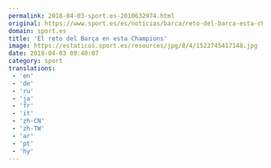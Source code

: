 ```yaml
---
permalink: 2018-04-03-sport.es-2010632974.html
original: https://www.sport.es/es/noticias/barca/reto-del-barca-esta-champions-2017-2018-6730942?utm_source=rss-noticias&utm_medium=feed&utm_campaign=barca
domain: sport.es
title: 'El reto del Barça en esta Champions'
image: https://estaticos.sport.es/resources/jpg/8/4/1522745417148.jpg
date: 2018-04-03 09:40:07
category: sport
translations: 
 - 'en'
 - 'de'
 - 'ru'
 - 'ja'
 - 'fr'
 - 'it'
 - 'zh-CN'
 - 'zh-TW'
 - 'ar'
 - 'pt'
 - 'hy'
---
```


